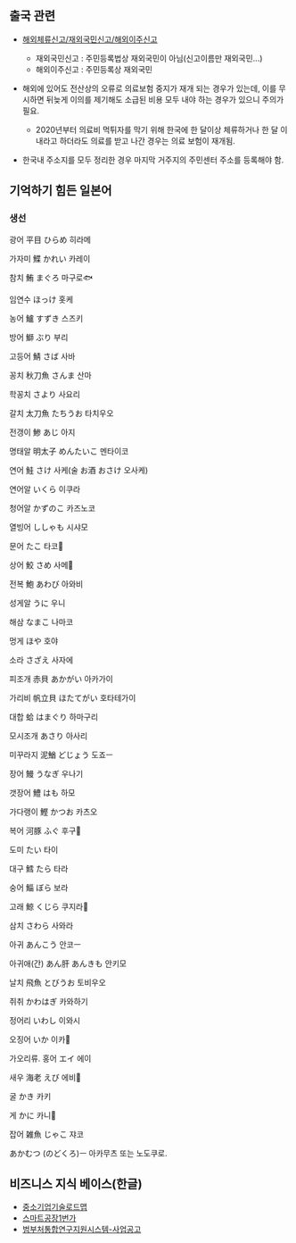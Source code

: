 ## 출국 관련

- [해외체류신고/재외국민신고/해외이주신고](https://yippeee.tistory.com/79)
  - 재외국민신고 : 주민등록법상 재외국민이 아님(신고이름만 재외국민...)
  - 해외이주신고 : 주민등록상 재외국민

- 해외에 있어도 전산상의 오류로 의료보험 중지가 재개 되는 경우가 있는데, 이를 무시하면 뒤늦게 이의를 제기해도 소급된 비용 모두 내야 하는 경우가 있으니 주의가 필요. 
  - 2020년부터 의료비 먹튀자를 막기 위해 한국에 한 달이상 체류하거나 한 달 이내라고 하더라도 의료를 받고 나간 경우는 의료 보험이 재개됨.
- 한국내 주소지를 모두 정리한 경우 마지막 거주지의 주민센터 주소를 등록해야 함. 

## 기억하기 힘든 일본어

### 생선

광어 平目 ひらめ 히라메

가자미 鰈 かれい 카레이

참치 鮪 まぐろ 마구로🐟

임연수 ほっけ 홋케

농어 鱸 すずき 스즈키

방어 鰤 ぶり 부리

고등어 鯖 さば 사바

꽁치 秋刀魚 さんま 산마

학꽁치 さより 사요리

갈치 太刀魚 たちうお 타치우오

전갱이 鯵 あじ 아지

명태알  明太子 めんたいこ 멘타이코

연어 鮭 さけ 사케(술 お酒 おさけ 오사케)

연어알 いくら 이쿠라

청어알 かずのこ 카즈노코

열빙어 ししゃも 시샤모

문어 たこ 타코🐙

상어 鮫 さめ 사메🦈

전복 鮑 あわび 아와비

성게알 うに  우니

해삼 なまこ 나마코

멍게 ほや 호야

소라 さざえ 사자에

피조개 赤貝 あかがい 아카가이

가리비 帆立貝 ほたてがい 호타테가이

대합 蛤 はまぐり 하마구리

모시조개 あさり 아사리

미꾸라지 泥鰌 どじょう  도죠ㅡ

장어 鰻 うなぎ 우나기

갯장어 鱧 はも 하모

가다랭이 鰹 かつお 카츠오

복어 河豚 ふぐ 후구🐡

도미 たい 타이

대구 鱈 たら 타라

숭어 鯔 ぼら 보라

고래 鯨 くじら 쿠지라🐳

삼치 さわら 사와라

아귀 あんこう 안코ㅡ

아귀애(간) あん肝 あんきも 안키모

날치 飛魚 とびうお 토비우오

쥐취 かわはぎ 카와하기

정어리 いわし 이와시

오징어 いか 이카🦑

가오리류. 홍어 エイ 에이

새우 海老 えび 에비🦐

굴 かき 카키

게 かに 카니🦀

잡어 雑魚 じゃこ 쟈코 

あかむつ (のどくろ)ㅡ 아카무츠  또는 노도쿠로. 


## 비즈니스 지식 베이스(한글)

* [중소기업기술로드맵](http://smroadmap.smtech.go.kr/)
* [스마트공장1번가](https://1st.smart-factory.kr/pblancList.do)
* [범부처통합연구지원시스템-사업공고](https://www.iris.go.kr/contents/retrieveBsnsAncmBtinSituListView.do)


